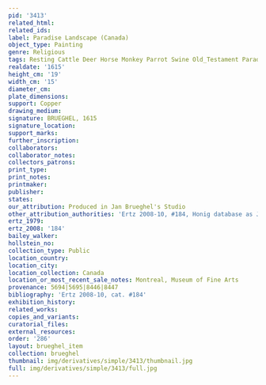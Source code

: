 ```yaml
---
pid: '3413'
related_html: 
related_ids: 
label: Paradise Landscape (Canada)
object_type: Painting
genre: Religious
tags: Resting Cattle Deer Horse Monkey Parrot Swine Old_Testament Paradise
realdate: '1615'
height_cm: '19'
width_cm: '15'
diameter_cm: 
plate_dimensions: 
support: Copper
drawing_medium: 
signature: BRUEGHEL, 1615
signature_location: 
support_marks: 
further_inscription: 
collaborators: 
collaborator_notes: 
collectors_patrons: 
print_type: 
print_notes: 
printmaker: 
publisher: 
states: 
our_attribution: Produced in Jan Brueghel's Studio
other_attribution_authorities: 'Ertz 2008-10, #184, Honig database as Jan and Studio'
ertz_1979: 
ertz_2008: '184'
bailey_walker: 
hollstein_no: 
collection_type: Public
location_country: 
location_city: 
location_collection: Canada
location_or_most_recent_sale_notes: Montreal, Museum of Fine Arts
provenance: 5694|5695|8446|8447
bibliography: 'Ertz 2008-10, cat. #184'
exhibition_history: 
related_works: 
copies_and_variants: 
curatorial_files: 
external_resources: 
order: '286'
layout: brueghel_item
collection: brueghel
thumbnail: img/derivatives/simple/3413/thumbnail.jpg
full: img/derivatives/simple/3413/full.jpg
---
```

